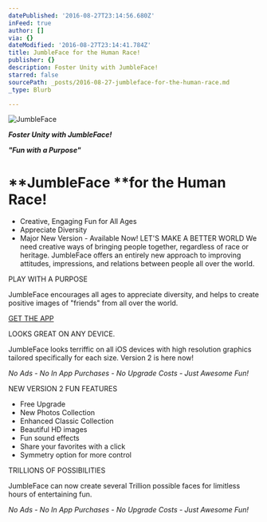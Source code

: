 ```yaml
---
datePublished: '2016-08-27T23:14:56.680Z'
inFeed: true
author: []
via: {}
dateModified: '2016-08-27T23:14:41.784Z'
title: JumbleFace for the Human Race!
publisher: {}
description: Foster Unity with JumbleFace!
starred: false
sourcePath: _posts/2016-08-27-jumbleface-for-the-human-race.md
_type: Blurb

---
```

![JumbleFace](https://the-grid-user-content.s3-us-west-2.amazonaws.com/a583492f-3d9e-4f1e-a615-4b056ab55c6b.png)

_**Foster Unity with JumbleFace!**_

_**"Fun with a Purpose"**_

# **JumbleFace **for the Human Race!

* Creative, Engaging Fun for All Ages
* Appreciate Diversity
* Major New Version - Available Now! LET'S MAKE A BETTER WORLD We need creative ways of bringing people together, regardless of race or heritage. JumbleFace offers an entirely new approach to improving attitudes, impressions, and relations between people all over the world.

PLAY WITH A PURPOSE

JumbleFace encourages all ages to appreciate diversity, and helps to create positive images of "friends" from all over the world.

[GET THE APP][0]

LOOKS GREAT ON ANY DEVICE.

JumbleFace looks terriffic on all iOS devices with high resolution graphics tailored specifically for each size. Version 2 is here now!

_No Ads - No In App Purchases - No Upgrade Costs - Just Awesome Fun!_

NEW VERSION 2 FUN FEATURES

* Free Upgrade
* New Photos Collection
* Enhanced Classic Collection
* Beautiful HD images
* Fun sound effects
* Share your favorites with a click
* Symmetry option for more control

TRILLIONS OF POSSIBILITIES

JumbleFace can now create several Trillion possible faces for limitless hours of entertaining fun.

_No Ads - No In App Purchases - No Upgrade Costs - Just Awesome Fun!_

[0]: https://itunes.apple.com/us/app/jumbleface/id517210140